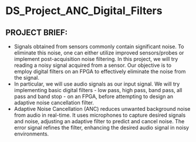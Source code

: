 # DS_Project_ANC_Digital_Filters

## PROJECT BRIEF:
- Signals obtained from sensors commonly contain significant noise. To eliminate this noise, one can either utilize improved sensors/probes or implement post-acquisition noise filtering. In this project, we will try reading a noisy signal acquired from a sensor. Our objective is to employ digital filters on an FPGA to effectively eliminate the noise from the signal. 
- In particular, we will use audio signals as our input signal. We will try implementing basic digital filters - low pass, high pass, band pass, all pass and band stop - on an FPGA, before attempting to design an adaptive noise cancellation filter.
- Adaptive Noise Cancellation (ANC) reduces unwanted background noise from audio in real-time. It uses microphones to capture desired signals and noise, adjusting an adaptive filter to predict and cancel noise. The error signal refines the filter, enhancing the desired audio signal in noisy environments.
